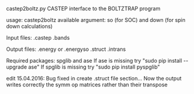  castep2boltz.py
 CASTEP interface to the BOLTZTRAP program

 usage:
 castep2boltz <seedname> <optional arguments>
 available argument: so (for SOC) and down (for spin down calculations)

 Input files: <seedname>.castep
              <seedname>.bands 

 Output files: <seedname>.energy or <seedname>.energyso
               <seedname>.struct
               <seedname>.intrans

 Required packages: spglib and ase
 If ase is missing try "sudo pip install --upgrade ase"
 If spglib is missing try "sudo pip install pyspglib"

 
 edit 15.04.2016: Bug fixed in create .struct file section...
 Now the output writes correctly the symm op matrices rather than their transpose
